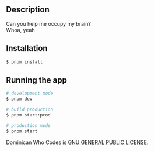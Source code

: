 ## Description

Can you help me occupy my brain?\
Whoa, yeah


## Installation

```bash
$ pnpm install
```

## Running the app

```bash
# development mode
$ pnpm dev

# build production
$ pnpm start:prod

# production mode
$ pnpm start
```

Dominican Who Codes is [GNU GENERAL PUBLIC LICENSE](LICENSE).
